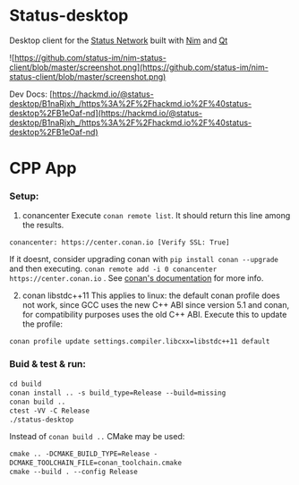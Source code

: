 # Status-desktop

Desktop client for the [Status Network](https://statusnetwork.com/) built with [Nim](https://nim-lang.org/) and [Qt](https://www.qt.io/)

![https://github.com/status-im/nim-status-client/blob/master/screenshot.png](https://github.com/status-im/nim-status-client/blob/master/screenshot.png)

Dev Docs: [https://hackmd.io/@status-desktop/B1naRjxh_/https%3A%2F%2Fhackmd.io%2F%40status-desktop%2FB1eOaf-nd](https://hackmd.io/@status-desktop/B1naRjxh_/https%3A%2F%2Fhackmd.io%2F%40status-desktop%2FB1eOaf-nd)





# CPP App

### Setup:
1. conancenter
Execute `conan remote list`. It should return this line among the results. 
```
conancenter: https://center.conan.io [Verify SSL: True]
```
If it doesnt, consider upgrading conan with `pip install conan --upgrade` and then executing. `conan remote add -i 0 conancenter https://center.conan.io` . See [conan's documentation](https://docs.conan.io/en/latest/uploading_packages/remotes.html#conancenter) for more info.


2. conan libstdc++11
This applies to linux: the default conan profile does not work, since GCC uses the new C++ ABI since version 5.1 and conan, for compatibility purposes uses the old C++ ABI.
Execute this to update the profile:
```
conan profile update settings.compiler.libcxx=libstdc++11 default
```

### Buid & test & run:
```
cd build
conan install .. -s build_type=Release --build=missing
conan build ..
ctest -VV -C Release
./status-desktop
```

Instead of `conan build ..` CMake may be used:
```
cmake .. -DCMAKE_BUILD_TYPE=Release -DCMAKE_TOOLCHAIN_FILE=conan_toolchain.cmake
cmake --build . --config Release
```
